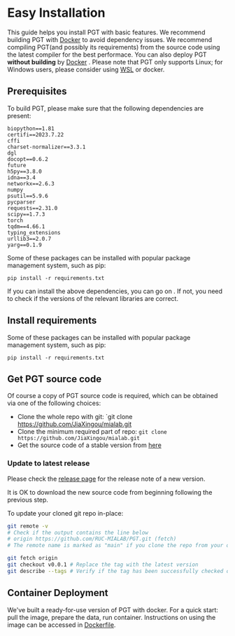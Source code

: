 # Easy Installation

This guide helps you install PGT with basic features.  We recommend building PGT with [Docker](#container-deployment) to avoid dependency issues. We recommend compiling PGT(and possibly its requirements) from the source code using the latest compiler for the best performace. You can also deploy PGT **without building** by [Docker](#container-deployment) . Please note that PGT only supports Linux; for Windows users, please consider using [WSL](https://learn.microsoft.com/en-us/windows/wsl/) or docker.

## Prerequisites

To build PGT, please make sure that the following dependencies are present:

```
biopython==1.81
certifi==2023.7.22
cffi 
charset-normalizer==3.3.1
dgl
docopt==0.6.2
future 
h5py==3.8.0
idna==3.4
networkx==2.6.3
numpy 
psutil==5.9.6
pycparser 
requests==2.31.0
scipy==1.7.3
torch
tqdm==4.66.1
typing_extensions 
urllib3==2.0.7
yarg==0.1.9

```
Some of these packages can be installed with popular package management system, such as pip:

```
pip install -r requirements.txt
```

If you can install the above dependencies, you can go on . If not, you need to check if the versions of the relevant libraries are correct.
## Install requirements

Some of these packages can be installed with popular package management system, such as pip:

```
pip install -r requirements.txt
```

## Get PGT source code

Of course a copy of PGT source code is required, which can be obtained via one of the following choices:

- Clone the whole repo with git: `git clone https://github.com/JiaXingou/mialab.git
- Clone the minimum required part of repo: `git clone https://github.com/JiaXingou/mialab.git `
- Get the source code of a stable version from [here](https://github.com/JiaXingou/mialab)

### Update to latest release

Please check the [release page](https://github.com/JiaXingou/mialab) for the release note of a new version.

It is OK to download the new source code from beginning following the previous step.

To update your cloned git repo in-place:

```bash
git remote -v
# Check if the output contains the line below
# origin https://github.com/RUC-MIALAB/PGT.git (fetch)
# The remote name is marked as "main" if you clone the repo from your own fork.

git fetch origin
git checkout v0.0.1 # Replace the tag with the latest version
git describe --tags # Verify if the tag has been successfully checked out
```



## Container Deployment

We've built a ready-for-use version of PGT with docker. For a quick start: pull the image, prepare the data, run container. Instructions on using the image can be accessed in [Dockerfile](../../../Dockerfile). 
